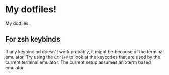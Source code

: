 # My dotfiles! 
My dotfiles.


## For zsh keybinds
If any keybindind doesn't work probably, it might be because of the terminal emulator. 
Try using the `Ctrl+V` to look at the keycodes that are used by the current terminal emulator.
The current setup assumes an xterm based emulator.

